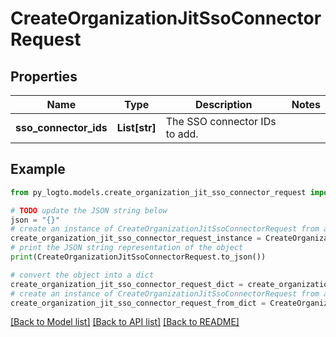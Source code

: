 # CreateOrganizationJitSsoConnectorRequest


## Properties

Name | Type | Description | Notes
------------ | ------------- | ------------- | -------------
**sso_connector_ids** | **List[str]** | The SSO connector IDs to add. | 

## Example

```python
from py_logto.models.create_organization_jit_sso_connector_request import CreateOrganizationJitSsoConnectorRequest

# TODO update the JSON string below
json = "{}"
# create an instance of CreateOrganizationJitSsoConnectorRequest from a JSON string
create_organization_jit_sso_connector_request_instance = CreateOrganizationJitSsoConnectorRequest.from_json(json)
# print the JSON string representation of the object
print(CreateOrganizationJitSsoConnectorRequest.to_json())

# convert the object into a dict
create_organization_jit_sso_connector_request_dict = create_organization_jit_sso_connector_request_instance.to_dict()
# create an instance of CreateOrganizationJitSsoConnectorRequest from a dict
create_organization_jit_sso_connector_request_from_dict = CreateOrganizationJitSsoConnectorRequest.from_dict(create_organization_jit_sso_connector_request_dict)
```
[[Back to Model list]](../README.md#documentation-for-models) [[Back to API list]](../README.md#documentation-for-api-endpoints) [[Back to README]](../README.md)


